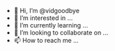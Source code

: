 - 👋 Hi, I’m @vidgoodbye
- 👀 I’m interested in ...
- 🌱 I’m currently learning ...
- 💞️ I’m looking to collaborate on ...
- 📫 How to reach me ...

<!---
vidgoodbye/vidgoodbye is a ✨ special ✨ repository because its `README.md` (this file) appears on your GitHub profile.
You can click the Preview link to take a look at your changes.
--->
